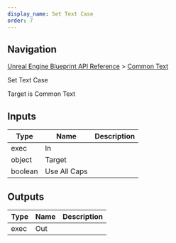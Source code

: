 ```yaml
---
display_name: Set Text Case
order: 7
---
```

## Navigation

[Unreal Engine Blueprint API Reference](https://dev.epicgames.com/documentation/en-us/unreal-engine/BlueprintAPI) > [Common Text](https://dev.epicgames.com/documentation/en-us/unreal-engine/BlueprintAPI/CommonText)

Set Text Case

Target is Common Text

## Inputs

| Type | Name | Description |
| --- | --- | --- |
| exec | In |  |
| object | Target |  |
| boolean | Use All Caps |  |

## Outputs

| Type | Name | Description |
| --- | --- | --- |
| exec | Out |  |
